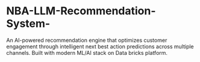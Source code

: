 # NBA-LLM-Recommendation-System-
An AI-powered recommendation engine that optimizes customer engagement through intelligent next best action predictions across multiple channels. Built with modern ML/AI stack on Data bricks platform.
